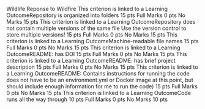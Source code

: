 Wildlife Reponse to Wildfire
This criterion is linked to a Learning OutcomeRepository is organized into folders
15 pts
Full Marks
0 pts
No Marks
15 pts
This criterion is linked to a Learning OutcomeRepository does not contain multiple versions of the same file
Use the version control to store multiple versions!
15 pts
Full Marks
0 pts
No Marks
15 pts
This criterion is linked to a Learning OutcomeMachine-readable file names
15 pts
Full Marks
0 pts
No Marks
15 pts
This criterion is linked to a Learning OutcomeREADME: has DOI
15 pts
Full Marks
0 pts
No Marks
15 pts
This criterion is linked to a Learning OutcomeREADME: has brief project description
15 pts
Full Marks
0 pts
No Marks
15 pts
This criterion is linked to a Learning OutcomeREADME: Contains instructions for running the code
does not have to be an environment.yml or Docker image at this point, but should include enough information for me to run the code)
15 pts
Full Marks
0 pts
No Marks
15 pts
This criterion is linked to a Learning OutcomeCode runs all the way through
10 pts
Full Marks
0 pts
No Marks
10 pts

